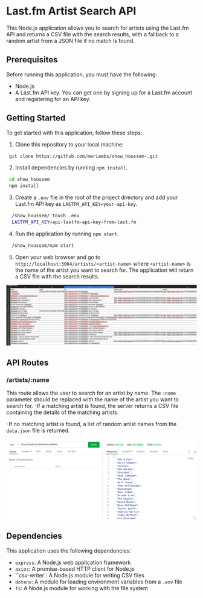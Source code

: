 # Last.fm Artist Search API

This Node.js application allows you to search for artists using the Last.fm API and returns a CSV file with the search results, with a fallback to a random artist from a JSON file if no match is found.

## Prerequisites

Before running this application, you must have the following:

- Node.js 
- A Last.fm API key. You can get one by signing up for a Last.fm account and registering for an API key.

## Getting Started  

To get started with this application, follow these steps:

1. Clone this repository to your local machine:
```bash
 git clone https://github.com/meriambs/show_houssem-.git  
```

2. Install dependencies by running `npm install`.
```bash
 cd show_houssem
 npm install
```
3. Create a `.env` file in the root of the project directory and add your Last.fm API key as `LASTFM_API_KEY=your-api-key`.
```bash
  /show_houssem/ touch .env
  LASTFM_API_KEY=api-lastfm-api-key-from-last.fm

```

4. Run the application by running `npm start`.
```bash
  /show_houssem/npm start
```
5. Open your web browser and go to `http://localhost:3004/artists/<artist-name>` where `<artist-name>` is the name of the artist you want to search for. The application will return a CSV file with the search results.

![Result of Artist name Nickelback](screenshotes/NickelBAckArtistSEarch.png)

## API Routes

### /artists/:name

This route allows the user to search for an artist by name. The `:name` parameter should be replaced with the name of the artist you want to search for. 
-If a matching artist is found, the server returns a CSV file containing the details of the matching artists. 

-If no matching artist is found, a list of random artist names from the `data.json` file is returned.

![Result of Artist name Nickelback](screenshotes/resultForInvalidNAmeArtist.png)

## Dependencies

This application uses the following dependencies:

- ``express``: A Node.js web application framework
- ``axios``: A promise-based HTTP client for Node.js
- ``csv-writer`: A Node.js module for writing CSV files
- ``dotenv``: A module for loading environment variables from a `.env` file
- ``fs``: A Node.js module for working with the file system
